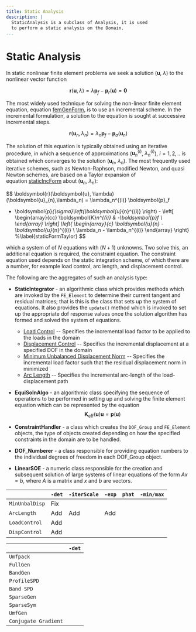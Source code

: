 ```yaml
---
title: Static Analysis
description: |
  StaticAnalysis is a subclass of Analysis, it is used 
  to perform a static analysis on the Domain.
...
```


# Static Analysis

In static nonlinear finite element problems we seek a solution ($\boldsymbol{u}$, $\lambda$) 
to the nonlinear vector function

$$
\boldsymbol{r}(\boldsymbol{u}, \lambda) = \lambda \boldsymbol{p}_f - \boldsymbol{p}_r(\boldsymbol{u}) = \boldsymbol{0}
%\label{staticGenForm}
$$

The most widely used technique for solving the non-linear finite element
equation, equation [femGenForm](#femGenForm), is to use 
an incremental scheme. In the incremental formulation, a solution to 
the equation is sought at successive incremental steps.

$$
\boldsymbol{r}(\boldsymbol{u}_{n}, \lambda_n) = \lambda_n \boldsymbol{p}_f - \boldsymbol{p}_{\sigma}(\boldsymbol{u}_{n})
$$

The solution of this equation is typically obtained using an iterative
procedure, in which a sequence of approximations ($\boldsymbol{u}_{n}^{(i)}$,
$\lambda_n^{(i)}$), $i=1,2, ..$ is obtained which converges to the
solution ($\boldsymbol{u}_n$, $\lambda_n)$. The most frequently used iterative
schemes, such as Newton-Raphson, modified Newton, and quasi Newton
schemes, are based on a Taylor expansion of
equation [staticIncForm](#staticIncForm) about ($\boldsymbol{u}_{n}$, $\lambda_n$):

$$
\boldsymbol{r}(\boldsymbol{u}, \lambda)(\boldsymbol{u}_{n},\lambda_n) = \lambda_n^{(i)} \boldsymbol{p}_f 
 - \boldsymbol{p}_{\sigma}\left(\boldsymbol{u}_{n}^{(i)} \right) - \left[
\begin{array}{cc}
\boldsymbol{K}_n^{(i)} & -\boldsymbol{p}_f \\
\end{array} \right] 
\left\{
\begin{array}{c}
\boldsymbol{u}_{n} - \boldsymbol{u}_{n}^{(i)}  \\ 
\lambda_n - \lambda_n^{(i)} 
\end{array} \right\}
%\label{staticFormTaylor}
$$

which a system of of $N$ equations with ($N+1$) unknowns. Two solve
this, an additional equation is required, the constraint equation. The
constraint equation used depends on the static integration scheme, of
which there are a number, for example load control, arc length, and
displacement control.


The following are the aggregates of such an analysis type:

-  **StaticIntegrator** - an algorithmic class which provides methods
   which are invoked by the `FE_Element` to determine their current
   tangent and residual matrices; that is this is the class that sets
   up the system of equations. It also provides the `update()` method
   which is invoked to set up the appropriate dof response values once
   the solution algorithm has formed and solved the system of
   equations.
   - [Load Control]() -- Specifies the incremental load factor to be applied to the loads in the domain
   - [Displacement Control]() -- Specifies the incremental displacement at a specified DOF in the domain
   - [Minimum Unbalanced Displacement Norm](StaticIntegrator/) -- Specifies the incremental load factor such that the residual displacement norm in minimized
   - [Arc Length](StaticIntegrator/ArcLength1) -- Specifies the incremental arc-length of the load-displacement path


-  **EquiSolnAlgo** - an algorithmic class specifying the sequence of
   operations to be performed in setting up and solving the finite
   element equation which can be represented by the equation 
   $$
   \boldsymbol{K}_{\mathrm{eff}}(\boldsymbol{u}) \boldsymbol{u} = \boldsymbol{p}(\boldsymbol{u})
   $$

-  **ConstraintHandler** - a class which creates the `DOF_Group` and
   `FE_Element` objects, the type of objects created depending on how the
   specified constraints in the domain are to be handled.

-  **DOF_Numberer** - a class responsible for providing equation
   numbers to the individual degrees of freedom in each DOF_Group
   object.

-  **LinearSOE** - a numeric class responsible for the creation and
   subsequent solution of large systems of linear equations of the form
   $Ax = b$, where $A$ is a matrix and $x$ and $b$ are vectors.



|                | `-det`   |  `-iterScale` |  `-exp`  |  `phat`  | `-min/max` |
|----------------|----------|---------------|----------|----------|------|
| `MinUnbalDisp` | Fix      | 
| `ArcLength`    | Add      | Add           |   Add    |
| `LoadControl`  | Add      | 
| `DispControl`  | Add      | 



|              | `-det`  |
|--------------|---------|
| `Umfpack`    | 
| `FullGen`    |
| `BandGen`    |
| `ProfileSPD` |
| `Band SPD`   |
| `SparseGen`  |
| `SparseSym`  |
| `UmfGen`     |
| `Conjugate Gradient`
